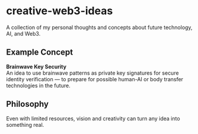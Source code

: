 # creative-web3-ideas
A collection of my personal thoughts and concepts about future technology, AI, and Web3.

## Example Concept
**Brainwave Key Security**  
An idea to use brainwave patterns as private key signatures for secure identity verification — to prepare for possible human-AI or body transfer technologies in the future.

## Philosophy
Even with limited resources, vision and creativity can turn any idea into something real.


